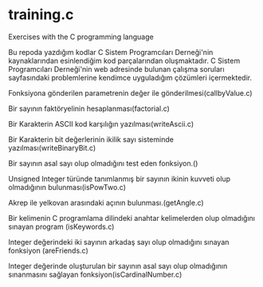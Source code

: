 # training.c
Exercises with the C programming language 

Bu repoda yazdığım kodlar C Sistem Programcıları Derneği'nin kaynaklarından esinlendiğim kod parçalarından oluşmaktadır. C Sistem Programcıları Derneği'nin web adresinde bulunan çalışma soruları sayfasındaki problemlerine kendimce uyguladığım çözümleri içermektedir. 

Fonksiyona gönderilen parametrenin değer ile gönderilmesi(callbyValue.c)

Bir sayının faktöryelinin hesaplanması(factorial.c)

Bir Karakterin ASCII kod karşılığın yazılması(writeAscii.c)

Bir Karakterin bit değerlerinin ikilik sayı sisteminde yazılması(writeBinaryBit.c)

Bir sayının asal sayı olup olmadığını test eden fonksiyon.()

Unsigned Integer türünde tanımlanmış bir sayının ikinin kuvveti olup olmadığının bulunması(isPowTwo.c)

Akrep ile yelkovan arasındaki açının bulunması.(getAngle.c)

Bir kelimenin C programlama dilindeki anahtar kelimelerden olup olmadığını sınayan program (isKeywords.c)

Integer değerindeki iki sayının arkadaş sayı olup olmadığını sınayan fonksiyon (areFriends.c)

Integer değerinde oluşturulan bir sayının asal sayı olup olmadığının sınanmasını sağlayan fonksiyon(isCardinalNumber.c)

